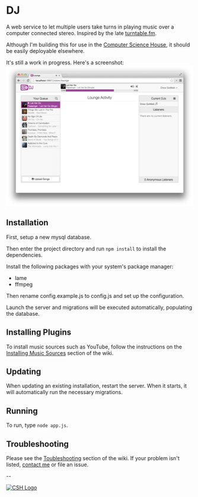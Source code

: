 DJ
==

A web service to let multiple users take turns in playing music over a computer
connected stereo. Inspired by the late
[turntable.fm](https://web.archive.org/web/20140110131633/http://blog.turntable.fm/post/67777306411/turntable-live-turntable-fm).

Although I'm building this for use in the [Computer Science House](http://csh.rit.edu),
it should be easily deployable elsewhere.

It's still a work in progress. Here's a screenshot:
![Screenshot](/screenshot.png)

Installation
--
First, setup a new mysql database.

Then enter the project directory and run `npm install` to install the
dependencies.

Install the following packages with your system's package manager:
- lame
- ffmpeg

Then rename config.example.js to config.js and set up the configuration.

Launch the server and migrations will be executed automatically, populating
the database.

Installing Plugins
--
To install music sources such as YouTube, follow the instructions on the
[Installing Music Sources](https://github.com/dag10/DJ/wiki/Installing-Music-Sources)
section of the wiki.

Updating
--
When updating an existing installation, restart the server. When it starts,
it will automatically run the necessary migrations.

Running
--
To run, type `node app.js`.

Troubleshooting
--
Please see the [Toubleshooting](https://github.com/dag10/DJ/wiki/Troubleshooting)
section of the wiki. If your problem isn't listed,
[contact me](mailto:gottlieb.drew@gmail.com) or file an issue.

--

[![CSH Logo](http://csh.rit.edu/images/logo.png)](http://csh.rit.edu)

